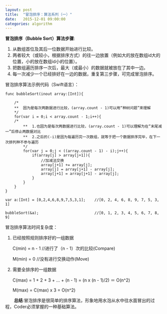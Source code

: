 ```yaml
---
layout: post
title:  "冒泡排序：算法系列（一）"
date:   2015-12-01 09:00:00
categories: algorithm
---
```

**冒泡排序（Bubble Sort）算法步骤**:

1. 从数组首位及其后一位数据开始进行比较。
2. 两者较大（或较小，根据排序方式）的往一边放置（例如大的放在数组id大的位置，小的放在数组id小的位置）。
3. 把数组遍历排序一次后，最大（或最小）的数据就被放在了其中一边。
4. 每一次减少一个已经排好在一边的数据，重复第三步骤，可完成冒泡排序。

冒泡排序算法示例代码（Swift语言）：

	func bubbleSort(inout array:[Int]){
	    
	    /*
	    **  因为是每次两数据进行比较，(array.count - 1)可以用“种树问题”来理解
	    */
	    for(var i = 0;i < array.count - 1;i++){
		/*
	        **  1.也因为是每次两数据进行比较，(array.count - 1)可以理解为在“末尾减一”后停止两数据对比
	        **  2.之后的(-i)是因为每遍历完一次数组，就等于把一个数据排序完毕，在下一次排列种不参与遍历
	        */
	        for(var j = 0;j < ((array.count - 1) - i);j++){
	            if(array[j] > array[j+1]){
	            	//加减法交换
	                array[j+1] += array[j];
	                array[j] = array[j+1] - array[j];
	                array[j+1] = array[j+1] - array[j];
	            }
	        }
	    }
	}

	var a:[Int] = [0,2,4,6,8,9,7,5,3,1];    //[0, 2, 4, 6, 8, 9, 7, 5, 3, 1]

	bubbleSort(&a);	                        //[0, 1, 2, 3, 4, 5, 6, 7, 8, 9]

冒泡排序算法时间复杂度：

1. 已经按照规则排序好的一组数据

	C(min) = n - 1	    //进行了（n - 1）次的比较(Compare)
	
	M(min) = 0	    //没有进行交换动作(Move)

2. 需要全排序的一组数据

	C(max) = 1 + 2 + 3 + ... + (n - 1) = (n x (n - 1)/2) ＝ O(n^2)
	
	M(max) = C(max) x 3 = O(n^2)

&emsp;&emsp;**总结**:冒泡排序是很简单的排序算法，形象地用水泡从水中往水面冒出的过程，Coder必须掌握的一种基础算法。
